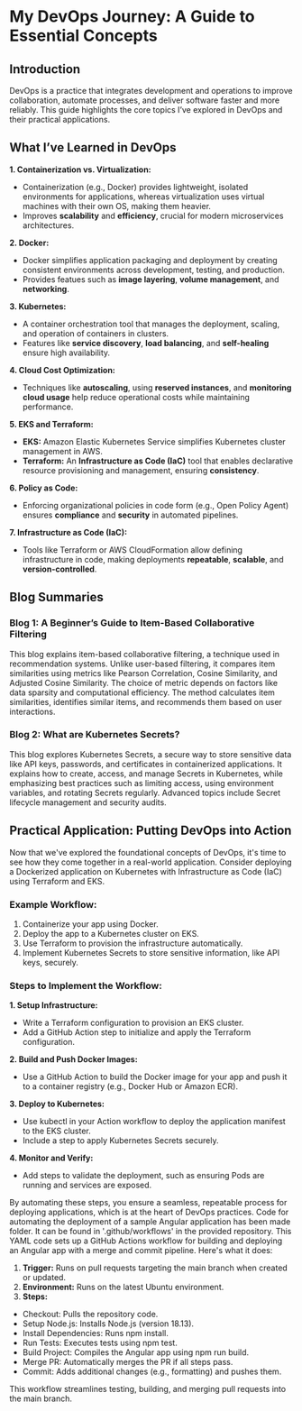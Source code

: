 # My DevOps Journey: A Guide to Essential Concepts

## Introduction
DevOps is a practice that integrates development and operations to improve collaboration, automate processes, and deliver software faster and more reliably. This guide highlights the core topics I’ve explored in DevOps and their practical applications.

## What I’ve Learned in DevOps
**1. Containerization vs. Virtualization:**
 - Containerization (e.g., Docker) provides lightweight, isolated environments for applications, whereas virtualization uses virtual machines with their own OS, making them heavier.
 - Improves **scalability** and **efficiency**, crucial for modern microservices architectures.

**2. Docker:**
 - Docker simplifies application packaging and deployment by creating consistent environments across development, testing, and production.
 - Provides featues such as **image layering**, **volume management**, and **networking**.

**3. Kubernetes:**
 - A container orchestration tool that manages the deployment, scaling, and operation of containers in clusters.
 - Features like **service discovery**, **load balancing**, and **self-healing** ensure high availability.

**4. Cloud Cost Optimization:**
 - Techniques like **autoscaling**, using **reserved instances**, and **monitoring cloud usage** help reduce operational costs while maintaining performance.

**5. EKS and Terraform:**
 - **EKS:** Amazon Elastic Kubernetes Service simplifies Kubernetes cluster management in AWS.
 - **Terraform:** An **Infrastructure as Code (IaC)** tool that enables declarative resource provisioning and management, ensuring **consistency**.

**6. Policy as Code:**
 - Enforcing organizational policies in code form (e.g., Open Policy Agent) ensures **compliance** and **security** in automated pipelines.

**7. Infrastructure as Code (IaC):**
 - Tools like Terraform or AWS CloudFormation allow defining infrastructure in code, making deployments **repeatable**, **scalable**, and **version-controlled**.

## Blog Summaries
### Blog 1: A Beginner’s Guide to Item-Based Collaborative Filtering
This blog explains item-based collaborative filtering, a technique used in recommendation systems. Unlike user-based filtering, it compares item similarities using metrics like Pearson Correlation, Cosine Similarity, and Adjusted Cosine Similarity. The choice of metric depends on factors like data sparsity and computational efficiency. The method calculates item similarities, identifies similar items, and recommends them based on user interactions.

### Blog 2: What are Kubernetes Secrets?
This blog explores Kubernetes Secrets, a secure way to store sensitive data like API keys, passwords, and certificates in containerized applications. It explains how to create, access, and manage Secrets in Kubernetes, while emphasizing best practices such as limiting access, using environment variables, and rotating Secrets regularly. Advanced topics include Secret lifecycle management and security audits.

##  Practical Application: Putting DevOps into Action
Now that we've explored the foundational concepts of DevOps, it's time to see how they come together in a real-world application. Consider deploying a Dockerized application on Kubernetes with Infrastructure as Code (IaC) using Terraform and EKS.

### Example Workflow:
1. Containerize your app using Docker.
2. Deploy the app to a Kubernetes cluster on EKS.
3. Use Terraform to provision the infrastructure automatically.
5. Implement Kubernetes Secrets to store sensitive information, like API keys, securely.

### Steps to Implement the Workflow:
**1. Setup Infrastructure:**
 - Write a Terraform configuration to provision an EKS cluster.
 - Add a GitHub Action step to initialize and apply the Terraform configuration.

**2. Build and Push Docker Images:**
 - Use a GitHub Action to build the Docker image for your app and push it to a container registry (e.g., Docker Hub or Amazon ECR).

**3. Deploy to Kubernetes:**
 - Use kubectl in your Action workflow to deploy the application manifest to the EKS cluster.
 - Include a step to apply Kubernetes Secrets securely.

**4. Monitor and Verify:**
 - Add steps to validate the deployment, such as ensuring Pods are running and services are exposed.

By automating these steps, you ensure a seamless, repeatable process for deploying applications, which is at the heart of DevOps practices. Code for automating the deployment of a sample Angular application has been made folder. It can be found in '.github/workflows' in the provided repository. This YAML code sets up a GitHub Actions workflow for building and deploying an Angular app with a merge and commit pipeline. Here's what it does:

1. **Trigger:** Runs on pull requests targeting the main branch when created or updated.
2. **Environment:** Runs on the latest Ubuntu environment.
3. **Steps:**
 - Checkout: Pulls the repository code.
 - Setup Node.js: Installs Node.js (version 18.13).
 - Install Dependencies: Runs npm install.
 - Run Tests: Executes tests using npm test.
 - Build Project: Compiles the Angular app using npm run build.
 - Merge PR: Automatically merges the PR if all steps pass.
 - Commit: Adds additional changes (e.g., formatting) and pushes them.

This workflow streamlines testing, building, and merging pull requests into the main branch.
